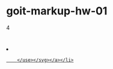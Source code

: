 # goit-markup-hw-01

4 <li class="client-item"><a class="client-link" href="#"><svg class="client-icon" width="84" height="40">
<use href="./images/symbol-defs.svg#icon-fosterpeters" >

        </use></svg></a></li>
